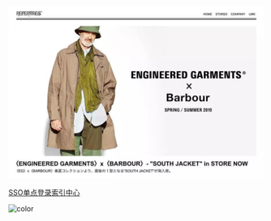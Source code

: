 ![logo](images/barbour1.jpg)

[SSO单点登录](SSO单点登录.md)[索引中心](索引中心.md)

<!-- 背景色 -->

![color](#2f4253)
